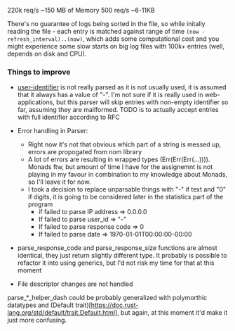 220k req/s ~150 MB of Memory
500 req/s ~6-11KB

There's no guarantee of logs being sorted in the file, so while initally reading the file - each entry is matched against range of time `(now - refresh_interval)..(now)`, which adds some computational cost and you might experience some slow starts on big log files with 100k+ entries (well, depends on disk and CPU).

<h3>Things to improve</h3>

- [user-identifier](https://tools.ietf.org/html/rfc1413) is not really parsed as it is not usually used, it is assumed that it always has a value of "-". I'm not sure if it is really used in web-applications, but this parser will skip entries with non-empty identifier so far, assuming they are mailformed. TODO is to actually accept entries with full identifier according to RFC

- Error handling in Parser:

  - Right now it's not that obvious which part of a string is messed up, errors are propogated from nom library
  - A lot of errors are resulting in wrapped types (Err(Err(Err(...)))). Monads ftw, but amount of time I have for the assignemnt is not playing in my favour in combination to my knowledge about Monads, so I'll leave it for now.
  - I took a decision to replace unparsable things with "-" if text and "0" if digits, it is going to be considered later in the statistics part of the program
    - if failed to parse IP address => 0.0.0.0
    - If failed to parse user_id => "-"
    - If failed to parse response code => 0
    - If failed to parse date => 1970-01-01T00:00:00-00:00

- parse_response_code and parse_response_size functions are almost identical, they just return slightly different type. It probably is possible to refactor it into using generics, but I'd not risk my time for that at this moment
- File descriptor changes are not handled

parse\_\*\_helper_dash could be probably generalized with polymorthic datatypes and (Default trait)[https://doc.rust-lang.org/std/default/trait.Default.html], but again, at this moment it'd make it just more confusing.

